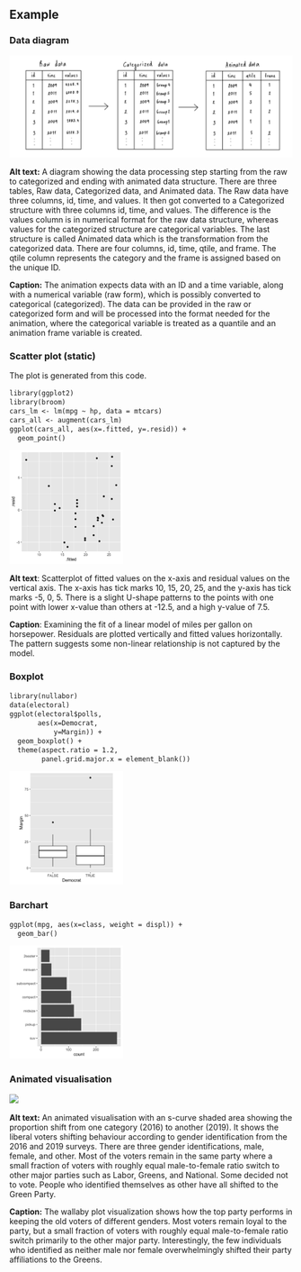 ## Example

### Data diagram

![](figures/example2.png)

**Alt text:** A diagram showing the data processing step starting from
the raw to categorized and ending with animated data structure. There
are three tables, Raw data, Categorized data, and Animated data. The Raw
data have three columns, id, time, and values. It then got converted to
a Categorized structure with three columns id, time, and values. The
difference is the values column is in numerical format for the raw data
structure, whereas values for the categorized structure are categorical
variables. The last structure is called Animated data which is the
transformation from the categorized data. There are four columns, id,
time, qtile, and frame. The qtile column represents the category and the
frame is assigned based on the unique ID.

**Caption:** The animation expects data with an ID and a time variable,
along with a numerical variable (raw form), which is possibly converted
to categorical (categorized). The data can be provided in the raw or
categorized form and will be processed into the format needed for the
animation, where the categorical variable is treated as a quantile and
an animation frame variable is created.

### Scatter plot (static)

The plot is generated from this code.

    library(ggplot2)
    library(broom)
    cars_lm <- lm(mpg ~ hp, data = mtcars)
    cars_all <- augment(cars_lm)
    ggplot(cars_all, aes(x=.fitted, y=.resid)) + 
      geom_point()

<img src="figures/resid-plot-1.png" width="40%" />

**Alt text**: Scatterplot of fitted values on the x-axis and residual
values on the vertical axis. The x-axis has tick marks 10, 15, 20, 25,
and the y-axis has tick marks -5, 0, 5. There is a slight U-shape
patterns to the points with one point with lower x-value than others at
-12.5, and a high y-value of 7.5.

**Caption**: Examining the fit of a linear model of miles per gallon on
horsepower. Residuals are plotted vertically and fitted values
horizontally. The pattern suggests some non-linear relationship is not
captured by the model.

### Boxplot

    library(nullabor)
    data(electoral)
    ggplot(electoral$polls, 
           aes(x=Democrat, 
               y=Margin)) +
      geom_boxplot() +
      theme(aspect.ratio = 1.2, 
            panel.grid.major.x = element_blank())

<img src="figures/boxplot-1.png" width="40%" />

### Barchart

    ggplot(mpg, aes(x=class, weight = displ)) +
      geom_bar()

<img src="figures/barchart-1.png" width="40%" />

### Animated visualisation

![](figures/example1.gif)

**Alt text:** An animated visualisation with an s-curve shaded area
showing the proportion shift from one category (2016) to another (2019).
It shows the liberal voters shifting behaviour according to gender
identification from the 2016 and 2019 surveys. There are three gender
identifications, male, female, and other. Most of the voters remain in
the same party where a small fraction of voters with roughly equal
male-to-female ratio switch to other major parties such as Labor,
Greens, and National. Some decided not to vote. People who identified
themselves as other have all shifted to the Green Party.

**Caption:** The wallaby plot visualization shows how the top party
performs in keeping the old voters of different genders. Most voters
remain loyal to the party, but a small fraction of voters with roughly
equal male-to-female ratio switch primarily to the other major party.
Interestingly, the few individuals who identified as neither male nor
female overwhelmingly shifted their party affiliations to the Greens.
